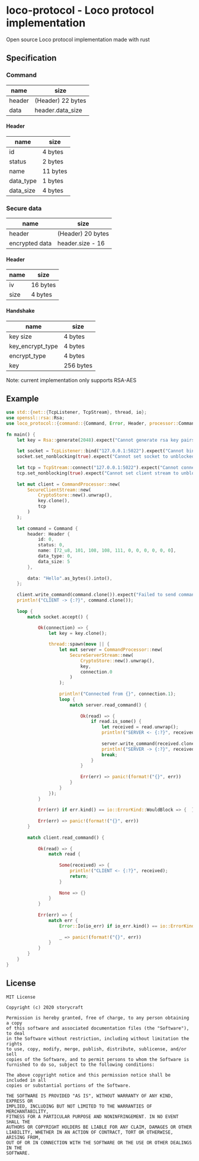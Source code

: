 # loco-protocol - Loco protocol implementation

Open source Loco protocol implementation made with rust

## Specification
### Command
| name      | size              |
|-----------|-------------------|
| header    | (Header) 22 bytes |
| data      | header.data_size  |

#### Header
| name      | size     |
|-----------|----------|
| id        | 4 bytes  |
| status    | 2 bytes  |
| name      | 11 bytes |
| data_type | 1 bytes  |
| data_size | 4 bytes  |

### Secure data
| name           | size               |
|----------------|--------------------|
| header         | (Header) 20 bytes  |
| encrypted data | header.size - 16   |

#### Header
| name      | size     |
|-----------|----------|
| iv        | 16 bytes |
| size      | 4 bytes  |

#### Handshake
| name             | size       |
|------------------|------------|
| key size         | 4 bytes    |
| key_encrypt_type | 4 bytes    |
| encrypt_type     | 4 bytes    |
| key              | 256 bytes  |

Note: current implementation only supports RSA-AES


## Example
```rust
use std::{net::{TcpListener, TcpStream}, thread, io};
use openssl::rsa::Rsa;
use loco_protocol::{command::{Command, Error, Header, processor::CommandProcessor}, io::SecureClientStream, io::SecureServerStream, secure::CryptoStore};
    
fn main() {
    let key = Rsa::generate(2048).expect("Cannot generate rsa key pairs.");
    
    let socket = TcpListener::bind("127.0.0.1:5022").expect("Cannot bind tcp server");
    socket.set_nonblocking(true).expect("Cannot set socket to unblocked mode");
    
    let tcp = TcpStream::connect("127.0.0.1:5022").expect("Cannot connect tcp stream");
    tcp.set_nonblocking(true).expect("Cannot set client stream to unblocked mode");
    
    let mut client = CommandProcessor::new(
        SecureClientStream::new(
            CryptoStore::new().unwrap(),
            key.clone(),
            tcp
        )
    );
    
    let command = Command {
        header: Header {
            id: 0,
            status: 0,
            name: [72_u8, 101, 108, 108, 111, 0, 0, 0, 0, 0, 0],
            data_type: 0,
            data_size: 5
        },
        
        data: "Hello".as_bytes().into(),
    };
    
    client.write_command(command.clone()).expect("Failed to send command");
    println!("CLIENT -> {:?}", command.clone());
    
    loop {
        match socket.accept() {
    
            Ok(connection) => {
                let key = key.clone();

                thread::spawn(move || {
                    let mut server = CommandProcessor::new(
                        SecureServerStream::new(
                            CryptoStore::new().unwrap(),
                            key,
                            connection.0
                        )
                    );
    
                    println!("Connected from {}", connection.1);
                    loop {
                        match server.read_command() {
    
                            Ok(read) => {
                                if read.is_some() {
                                    let received = read.unwrap();
                                    println!("SERVER <- {:?}", received.clone());
    
                                    server.write_command(received.clone()).expect("Command failed to write");
                                    println!("SERVER -> {:?}", received.clone());
                                    break;
                                }
                            }
    
                            Err(err) => panic!(format!("{}", err))
                        }
                    }
                });
            }
    
            Err(err) if err.kind() == io::ErrorKind::WouldBlock => {  }
    
            Err(err) => panic!(format!("{}", err))
        }
    
        match client.read_command() {
    
            Ok(read) => {
                match read {
    
                    Some(received) => {
                        println!("CLIENT <- {:?}", received);
                        return;
                    }
    
                    None => {}
                }
            }
    
            Err(err) => {
                match err {
                    Error::Io(io_err) if io_err.kind() == io::ErrorKind::WouldBlock => {}
                    
                    _ => panic!(format!("{}", err))
                }
            }
        }
    }
}
```

License
-------
```
MIT License

Copyright (c) 2020 storycraft

Permission is hereby granted, free of charge, to any person obtaining a copy
of this software and associated documentation files (the "Software"), to deal
in the Software without restriction, including without limitation the rights
to use, copy, modify, merge, publish, distribute, sublicense, and/or sell
copies of the Software, and to permit persons to whom the Software is
furnished to do so, subject to the following conditions:

The above copyright notice and this permission notice shall be included in all
copies or substantial portions of the Software.

THE SOFTWARE IS PROVIDED "AS IS", WITHOUT WARRANTY OF ANY KIND, EXPRESS OR
IMPLIED, INCLUDING BUT NOT LIMITED TO THE WARRANTIES OF MERCHANTABILITY,
FITNESS FOR A PARTICULAR PURPOSE AND NONINFRINGEMENT. IN NO EVENT SHALL THE
AUTHORS OR COPYRIGHT HOLDERS BE LIABLE FOR ANY CLAIM, DAMAGES OR OTHER
LIABILITY, WHETHER IN AN ACTION OF CONTRACT, TORT OR OTHERWISE, ARISING FROM,
OUT OF OR IN CONNECTION WITH THE SOFTWARE OR THE USE OR OTHER DEALINGS IN THE
SOFTWARE.
```